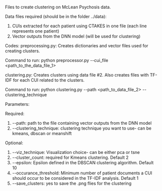 Files to create clustering on McLean Psychosis data.

Data files required (should be in the folder ../data):

1. CUIs extracted for each patient using CTAKES in one file (each line represents one patient)
2. Vector outputs from the DNN model (will be used for clustering)

Codes:
preprocessing.py: Creates dictionaries and vector files used for creating clusters.

Command to run: python preprocessor.py --cui_file <path_to_the_data_file_1>

clustering.py: Creates clusters using data file #2. Also creates files with TF-IDF for each CUI related to the clusters.

Command to run: python clustering.py --path <path_to_data_file_2> --clustering_technique <clust>

Parameters:

Required:

1. --path: path to the file containing vector outputs from the DNN model
2. --clustering_technique: clustering technique you want to use- can be kmeans, dbscan or meanshift

Optional:

1. --viz_technique: Visualization choice- can be either pca or tsne
2. --cluster_count: required for Kmeans clustering. Default 2
3. --epsilon: Epsilon defined in the DBSCAN clustering algorithm. Default 10
4. --occurance_threshold: Minimum number of patient documents a CUI should occur to be considered in the TF-IDF analysis. Default 1
5. --save_clusters: yes to save the .png flies for the clustering
